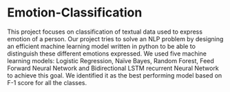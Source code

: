 # Emotion-Classification

This project focuses on classification of textual data used to express emotion of a person. Our project tries to solve an NLP problem by designing an efficient machine learning model written in python to be able to distinguish these different emotions expressed. We used five machine learning models: Logistic Regression, Naïve Bayes, Random Forest, Feed Forward Neural Network and Bidirectional LSTM recurrent Neural Network to achieve this goal. We identified it as the best performing model based on F-1 score for all the classes.
